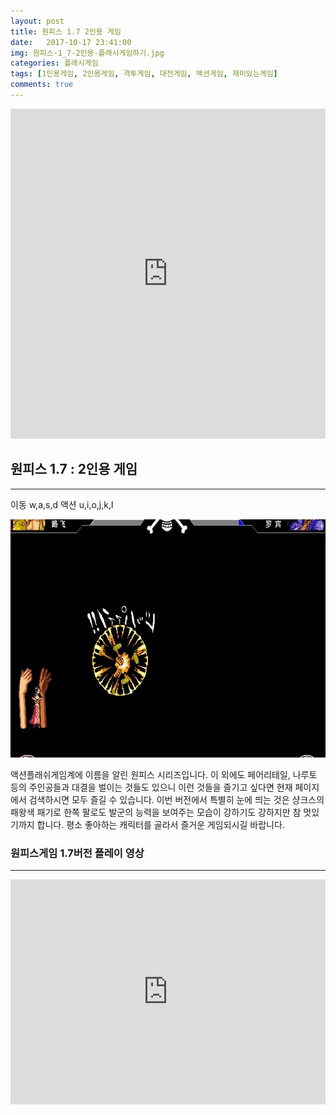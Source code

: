 ```yaml
---
layout: post
title: 원피스 1.7 2인용 게임
date:   2017-10-17 23:41:00
img: 원피스-1_7-2인용-플래시게임하기.jpg
categories: 플래시게임
tags: [1인용게임, 2인용게임, 격투게임, 대전게임, 액션게임, 재미있는게임]
comments: true
---
```



<iframe src="http://sxiao.4399.com/4399swf/upload_swf/ftp14/linxy/20140903/lxy6/main.swf" width="100%" height="528" frameborder="0"></iframe>
<h2>원피스 1.7 : 2인용 게임</h2>

<hr />

이동 w,a,s,d 액션 u,i,o,j,k,l

<img class="alignnone size-mh-magazine-lite-content wp-image-271" src="/images/원피스-1_7-2인용-플래시게임하기.jpg" alt="" width="100%" height="381" />

액션플래쉬게임계에 이름을 알린 원피스 시리즈입니다. 이 외에도 페어리테일, 나루토 등의 주인공들과 대결을 벌이는 것들도 있으니 이런 것들을 즐기고 싶다면 현재 페이지에서 검색하시면 모두 즐길 수 있습니다. 이번 버전에서 특별히 눈에 띄는 것은 샹크스의 패왕색 패기로 한쪽 팔로도 발군의 능력을 보여주는 모습이 강하기도 강하지만 참 멋있기까지 합니다. 평소 좋아하는 캐릭터를 골라서 즐거운 게임되시길 바랍니다.
<h3>원피스게임 1.7버전 플레이 영상</h3>

<hr />

<iframe src="https://www.youtube.com/embed/VpKf5A8-MIg?rel=0" width="100%" height="360" frameborder="0" allowfullscreen="allowfullscreen"></iframe>